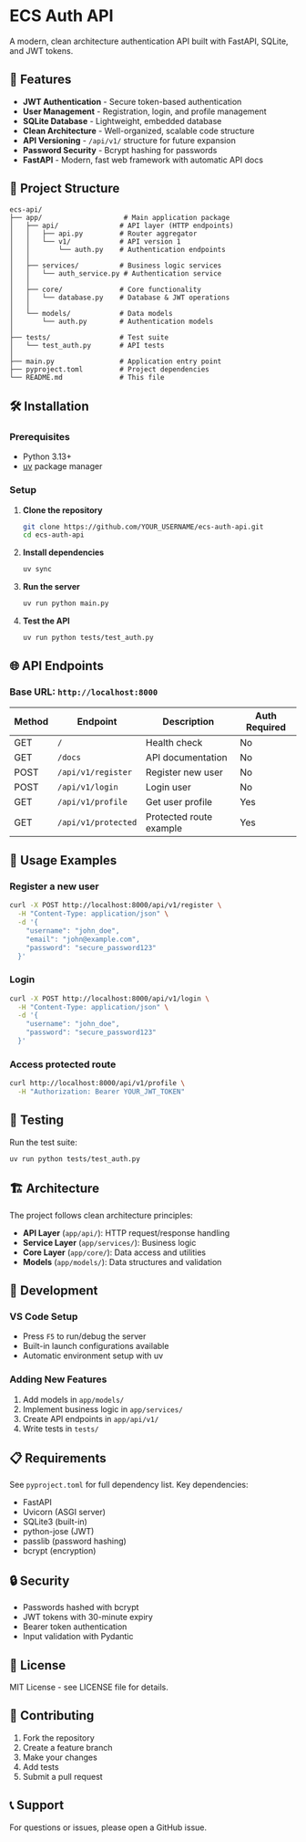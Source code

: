 # ECS Auth API

A modern, clean architecture authentication API built with FastAPI, SQLite, and JWT tokens.

## 🚀 Features

- **JWT Authentication** - Secure token-based authentication
- **User Management** - Registration, login, and profile management
- **SQLite Database** - Lightweight, embedded database
- **Clean Architecture** - Well-organized, scalable code structure
- **API Versioning** - `/api/v1/` structure for future expansion
- **Password Security** - Bcrypt hashing for passwords
- **FastAPI** - Modern, fast web framework with automatic API docs

## 📁 Project Structure

```
ecs-api/
├── app/                    # Main application package
│   ├── api/               # API layer (HTTP endpoints)  
│   │   ├── api.py         # Router aggregator
│   │   └── v1/            # API version 1
│   │       └── auth.py    # Authentication endpoints
│   │
│   ├── services/          # Business logic services
│   │   └── auth_service.py # Authentication service
│   │
│   ├── core/              # Core functionality  
│   │   └── database.py    # Database & JWT operations
│   │
│   └── models/            # Data models
│       └── auth.py        # Authentication models
│
├── tests/                 # Test suite
│   └── test_auth.py       # API tests
│
├── main.py                # Application entry point
├── pyproject.toml         # Project dependencies
└── README.md              # This file
```

## 🛠️ Installation

### Prerequisites
- Python 3.13+
- [uv](https://github.com/astral-sh/uv) package manager

### Setup

1. **Clone the repository**
   ```bash
   git clone https://github.com/YOUR_USERNAME/ecs-auth-api.git
   cd ecs-auth-api
   ```

2. **Install dependencies**
   ```bash
   uv sync
   ```

3. **Run the server**
   ```bash
   uv run python main.py
   ```

4. **Test the API**
   ```bash
   uv run python tests/test_auth.py
   ```

## 🌐 API Endpoints

### Base URL: `http://localhost:8000`

| Method | Endpoint | Description | Auth Required |
|--------|----------|-------------|---------------|
| GET | `/` | Health check | No |
| GET | `/docs` | API documentation | No |
| POST | `/api/v1/register` | Register new user | No |
| POST | `/api/v1/login` | Login user | No |
| GET | `/api/v1/profile` | Get user profile | Yes |
| GET | `/api/v1/protected` | Protected route example | Yes |

## 📝 Usage Examples

### Register a new user
```bash
curl -X POST http://localhost:8000/api/v1/register \
  -H "Content-Type: application/json" \
  -d '{
    "username": "john_doe",
    "email": "john@example.com",
    "password": "secure_password123"
  }'
```

### Login
```bash
curl -X POST http://localhost:8000/api/v1/login \
  -H "Content-Type: application/json" \
  -d '{
    "username": "john_doe",
    "password": "secure_password123"
  }'
```

### Access protected route
```bash
curl http://localhost:8000/api/v1/profile \
  -H "Authorization: Bearer YOUR_JWT_TOKEN"
```

## 🧪 Testing

Run the test suite:
```bash
uv run python tests/test_auth.py
```

## 🏗️ Architecture

The project follows clean architecture principles:

- **API Layer** (`app/api/`): HTTP request/response handling
- **Service Layer** (`app/services/`): Business logic
- **Core Layer** (`app/core/`): Data access and utilities
- **Models** (`app/models/`): Data structures and validation

## 🔧 Development

### VS Code Setup
- Press `F5` to run/debug the server
- Built-in launch configurations available
- Automatic environment setup with uv

### Adding New Features
1. Add models in `app/models/`
2. Implement business logic in `app/services/`
3. Create API endpoints in `app/api/v1/`
4. Write tests in `tests/`

## 📋 Requirements

See `pyproject.toml` for full dependency list. Key dependencies:
- FastAPI
- Uvicorn (ASGI server)
- SQLite3 (built-in)
- python-jose (JWT)
- passlib (password hashing)
- bcrypt (encryption)

## 🔒 Security

- Passwords hashed with bcrypt
- JWT tokens with 30-minute expiry
- Bearer token authentication
- Input validation with Pydantic

## 📄 License

MIT License - see LICENSE file for details.

## 🤝 Contributing

1. Fork the repository
2. Create a feature branch
3. Make your changes
4. Add tests
5. Submit a pull request

## 📞 Support

For questions or issues, please open a GitHub issue.
